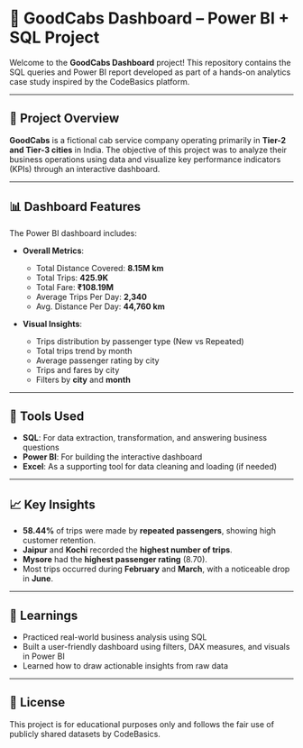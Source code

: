 # 🚖 GoodCabs Dashboard – Power BI + SQL Project

Welcome to the **GoodCabs Dashboard** project! This repository contains the SQL queries and Power BI report developed as part of a hands-on analytics case study inspired by the CodeBasics platform.

---

## 📌 Project Overview

**GoodCabs** is a fictional cab service company operating primarily in **Tier-2 and Tier-3 cities** in India. The objective of this project was to analyze their business operations using data and visualize key performance indicators (KPIs) through an interactive dashboard.

---

## 📊 Dashboard Features

The Power BI dashboard includes:

* **Overall Metrics**:

  * Total Distance Covered: **8.15M km**
  * Total Trips: **425.9K**
  * Total Fare: **₹108.19M**
  * Average Trips Per Day: **2,340**
  * Avg. Distance Per Day: **44,760 km**

* **Visual Insights**:

  * Trips distribution by passenger type (New vs Repeated)
  * Total trips trend by month
  * Average passenger rating by city
  * Trips and fares by city
  * Filters by **city** and **month**

---

## 🧪 Tools Used

* **SQL**: For data extraction, transformation, and answering business questions
* **Power BI**: For building the interactive dashboard
* **Excel**: As a supporting tool for data cleaning and loading (if needed)

---

## 📈 Key Insights

* **58.44%** of trips were made by **repeated passengers**, showing high customer retention.
* **Jaipur** and **Kochi** recorded the **highest number of trips**.
* **Mysore** had the **highest passenger rating** (8.70).
* Most trips occurred during **February** and **March**, with a noticeable drop in **June**.

---

## 🧠 Learnings

* Practiced real-world business analysis using SQL
* Built a user-friendly dashboard using filters, DAX measures, and visuals in Power BI
* Learned how to draw actionable insights from raw data

---

## 📜 License

This project is for educational purposes only and follows the fair use of publicly shared datasets by CodeBasics.
